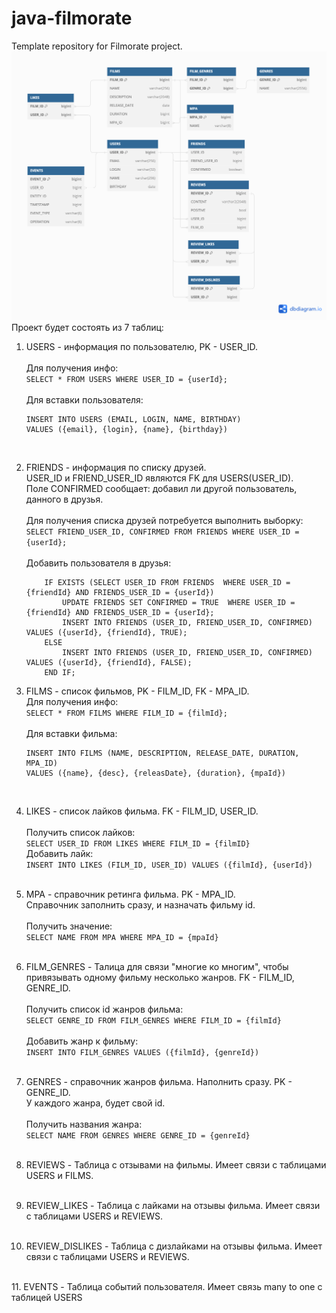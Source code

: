 # java-filmorate
Template repository for Filmorate project.  
![ER диаграмма проекта](ERD.png)  
Проект будет состоять из 7 таблиц:
1. USERS - информация по пользователю, PK - USER_ID.  
    <br>
    Для получения инфо:  
    ```SELECT * FROM USERS WHERE USER_ID = {userId};```  
    <br>
   Для вставки пользователя:
    ```
    INSERT INTO USERS (EMAIL, LOGIN, NAME, BIRTHDAY)
   VALUES ({email}, {login}, {name}, {birthday}) 
   ```  
    <br>

2. FRIENDS - информация по списку друзей.  
    USER_ID и FRIEND_USER_ID являются FK для USERS(USER_ID).  
    Поле CONFIRMED сообщает: добавил ли другой пользователь, данного в друзья.  
    <br>
    Для получения списка друзей потребуется выполнить выборку:  
    ```SELECT FRIEND_USER_ID, CONFIRMED FROM FRIENDS WHERE USER_ID = {userId};```  
    <br>
    Добавить пользователя в друзья:
    ```
        IF EXISTS (SELECT USER_ID FROM FRIENDS  WHERE USER_ID = {friendId} AND FRIENDS_USER_ID = {userId})
            UPDATE FRIENDS SET CONFIRMED = TRUE  WHERE USER_ID = {friendId} AND FRIENDS_USER_ID = {userId};
            INSERT INTO FRIENDS (USER_ID, FRIEND_USER_ID, CONFIRMED) VALUES ({userId}, {friendId}, TRUE);
        ELSE
            INSERT INTO FRIENDS (USER_ID, FRIEND_USER_ID, CONFIRMED) VALUES ({userId}, {friendId}, FALSE);
        END IF;
    ```
3. FILMS - список фильмов, PK - FILM_ID, FK - MPA_ID.
   <br>
   Для получения инфо:  
   ```SELECT * FROM FILMS WHERE FILM_ID = {filmId};```  
   <br>
   Для вставки фильма:
    ```
   INSERT INTO FILMS (NAME, DESCRIPTION, RELEASE_DATE, DURATION, MPA_ID)
   VALUES ({name}, {desc}, {releasDate}, {duration}, {mpaId}) 
   ```  
    <br>
4. LIKES - список лайков фильма. FK - FILM_ID, USER_ID.  
    <br>
    Получить список лайков:  
    ```SELECT USER_ID FROM LIKES WHERE FILM_ID = {filmID}```  
    Добавить лайк:  
   ```INSERT INTO LIKES (FILM_ID, USER_ID) VALUES ({filmId}, {userId})```  
    <br>
5. MPA - справочник ретинга фильма. PK - MPA_ID.  
    Справочник заполнить сразу, и назначать фильму id.  
    <br>
    Получить значение:  
   ```SELECT NAME FROM MPA WHERE MPA_ID = {mpaId}```  
   <br>
6. FILM_GENRES - Талица для связи "многие ко многим", чтобы привязывать одному фильму несколько жанров. FK - FILM_ID, 
   GENRE_ID.  
    <br>
    Получить список id жанров фильма:  
   ```SELECT GENRE_ID FROM FILM_GENRES WHERE FILM_ID = {filmId}```
    <br>  
    Добавить жанр к фильму:  
   ```INSERT INTO FILM_GENRES VALUES ({filmId}, {genreId})```  
   <br>
7. GENRES - справочник жанров фильма. Наполнить сразу. PK - GENRE_ID.  
    У каждого жанра, будет свой id.  
    <br>
   Получить названия жанра:  
   ```SELECT NAME FROM GENRES WHERE GENRE_ID = {genreId}```  
   <br>
8. REVIEWS - Таблица с отзывами на фильмы. Имеет связи с таблицами USERS и FILMS.  
   <br>
9. REVIEW_LIKES - Таблица с лайками на отзывы фильма. Имеет связи с таблицами USERS и REVIEWS.  
   <br>
10. REVIEW_DISLIKES - Таблица с дизлайками на отзывы фильма. Имеет связи с таблицами USERS и REVIEWS.  
   <br>
11. EVENTS - Таблица событий пользователя. Имеет связь many to one с таблицей USERS
   <br>
    

